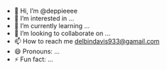 - 👋 Hi, I’m @deppieeee
- 👀 I’m interested in ...
- 🌱 I’m currently learning ...
- 💞️ I’m looking to collaborate on ...
- 📫 How to reach me delbindavis933@gamail.com
- 😄 Pronouns: ...
- ⚡ Fun fact: ...

<!---
deppieeee/deppieeee is a ✨ special ✨ repository because its `README.md` (this file) appears on your GitHub profile.
You can click the Preview link to take a look at your changes.
--->
